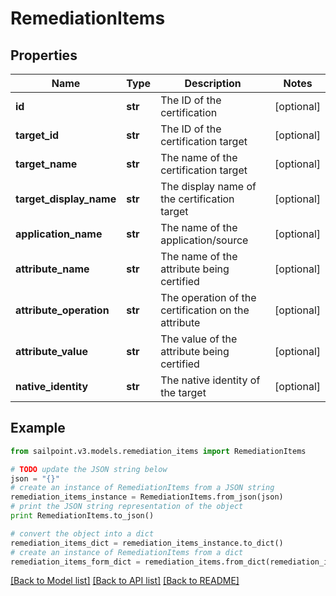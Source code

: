 # RemediationItems


## Properties
Name | Type | Description | Notes
------------ | ------------- | ------------- | -------------
**id** | **str** | The ID of the certification | [optional] 
**target_id** | **str** | The ID of the certification target | [optional] 
**target_name** | **str** | The name of the certification target | [optional] 
**target_display_name** | **str** | The display name of the certification target | [optional] 
**application_name** | **str** | The name of the application/source | [optional] 
**attribute_name** | **str** | The name of the attribute being certified | [optional] 
**attribute_operation** | **str** | The operation of the certification on the attribute | [optional] 
**attribute_value** | **str** | The value of the attribute being certified | [optional] 
**native_identity** | **str** | The native identity of the target | [optional] 

## Example

```python
from sailpoint.v3.models.remediation_items import RemediationItems

# TODO update the JSON string below
json = "{}"
# create an instance of RemediationItems from a JSON string
remediation_items_instance = RemediationItems.from_json(json)
# print the JSON string representation of the object
print RemediationItems.to_json()

# convert the object into a dict
remediation_items_dict = remediation_items_instance.to_dict()
# create an instance of RemediationItems from a dict
remediation_items_form_dict = remediation_items.from_dict(remediation_items_dict)
```
[[Back to Model list]](../README.md#documentation-for-models) [[Back to API list]](../README.md#documentation-for-api-endpoints) [[Back to README]](../README.md)


